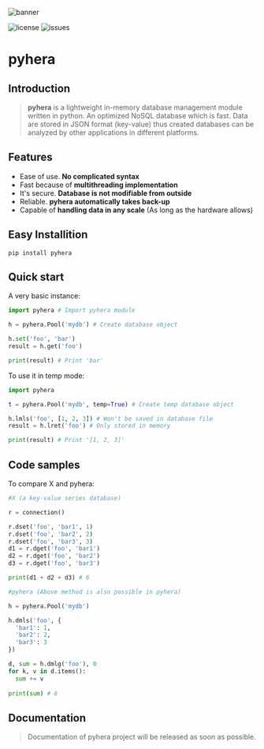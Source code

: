 ![banner](https://github.com/lstil/pyhera/raw/master/banner.jpg)

![license](https://img.shields.io/github/license/lstil/pyhera) ![issues](https://img.shields.io/github/issues/lstil/pyhera)
# pyhera

## Introduction
>**pyhera** is a lightweight in-memory database management module written in python. An optimized NoSQL database which is fast. Data are stored in JSON format (key-value) thus created databases can be analyzed by other applications in different platforms.

## Features
* Ease of use. **No complicated syntax**
* Fast because of **multithreading implementation**
* It's secure. **Database is not modifiable from outside** 
* Reliable. **pyhera automatically takes back-up**
* Capable of **handling data in any scale** (As long as the hardware allows)

## Easy Installition
```
pip install pyhera
```

## Quick start
A very basic instance:
```python
import pyhera # Import pyhera module

h = pyhera.Pool('mydb') # Create database object

h.set('foo', 'bar') 
result = h.get('foo') 

print(result) # Print 'bar'
```
To use it in temp mode:
```python
import pyhera

t = pyhera.Pool('mydb', temp=True) # Create temp database object

h.lmls('foo', [1, 2, 3]) # Won't be saved in database file
result = h.lret('foo') # Only stored in memory

print(result) # Print '[1, 2, 3]'
```
## Code samples
To compare X and pyhera:
```python
#X (a key-value series database)

r = connection()

r.dset('foo', 'bar1', 1)
r.dset('foo', 'bar2', 2)
r.dset('foo', 'bar3', 3)
d1 = r.dget('foo', 'bar1')
d2 = r.dget('foo', 'bar2')
d3 = r.dget('foo', 'bar3')

print(d1 + d2 + d3) # 6

#pyhera (Above method is also possible in pyhera)

h = pyhera.Pool('mydb')

h.dmls('foo', {
  'bar1': 1,
  'bar2': 2,
  'bar3': 3
})

d, sum = h.dmlg('foo'), 0
for k, v in d.items():
  sum += v
 
print(sum) # 6
```
## Documentation
> Documentation of pyhera project will be released as soon as possible. 
